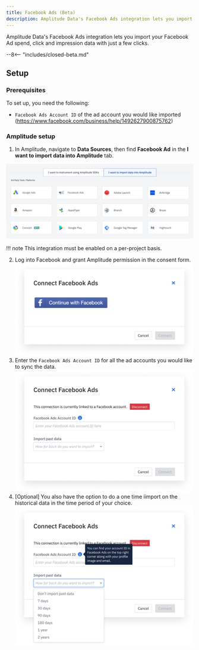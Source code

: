```yaml
---
title: Facebook Ads (Beta)
description: Amplitude Data's Facebook Ads integration lets you import your Facebook Ad spend, click and impression data with just a few clicks.
---
```


Amplitude Data's Facebook Ads integration lets you import your Facebook Ad spend, click and impression data with just a few clicks.

--8<-- "includes/closed-beta.md"

## Setup

### Prerequisites

To set up, you need the following: 

- `Facebook Ads Account ID` of the ad account you would like imported (https://www.facebook.com/business/help/1492627900875762)

### Amplitude setup 

1. In Amplitude, navigate to **Data Sources**, then find **Facebook Ad** in the **I want to import data into Amplitude** tab.

![Facebook Add Source](../../assets/images/marketing-analytics/add-sources.png)

!!! note 
    This integration must be enabled on a per-project basis.

2. Log into Facebook and grant Amplitude permission in the consent form.
![Facebook Login Image](../../assets/images/marketing-analytics/facebook-login.png)
3. Enter the `Facebook Ads Account ID` for all the ad accounts you would like to sync the data.
![Facebook Enter Account ID](../../assets/images/marketing-analytics/facebook-enter-info.png)
4. [Optional] You also have the option to do a one time iimport on the historical data in the time period of your choice.
![Facebook Historical Backfill](../../assets/images/marketing-analytics/facebook-past-data.png)
